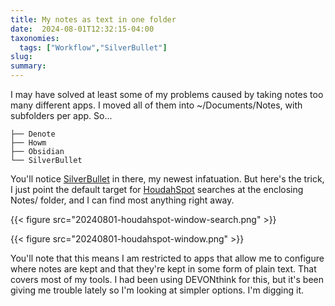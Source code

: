 ```yaml
---
title: My notes as text in one folder
date:  2024-08-01T12:32:15-04:00
taxonomies:
  tags: ["Workflow","SilverBullet"]
slug: 
summary:
---
```


I may have solved at least some of my problems caused by taking notes too many different apps. I moved all of them into ~/Documents/Notes, with subfolders per app. So...

```
├── Denote
├── Howm
├── Obsidian
└── SilverBullet
```

You'll notice [SilverBullet](https://silverbullet.md) in there, my newest infatuation. But here's the trick, I just point the default target for [HoudahSpot](https://www.houdah.com/houdahSpot/) searches at the enclosing Notes/ folder, and I can find most anything right away.

{{< figure src="20240801-houdahspot-window-search.png" >}}

{{< figure src="20240801-houdahspot-window.png" >}}

You'll note that this means I am restricted to apps that allow me to configure where notes are kept and that they're kept in some form of plain text. That covers most of my tools. I had been using DEVONthink for this, but it's been giving me trouble lately so I'm looking at simpler options. I'm digging it.


